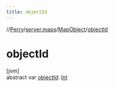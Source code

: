```yaml
---
title: objectId
---
```

//[Perry](../../../index.html)/[server.maps](../index.html)/[MapObject](index.html)/[objectId](object-id.html)



# objectId



[jvm]\
abstract var [objectId](object-id.html): [Int](https://kotlinlang.org/api/latest/jvm/stdlib/kotlin/-int/index.html)




